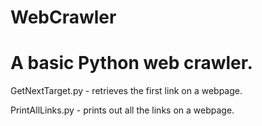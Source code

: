 # WebCrawler
# A basic Python web crawler.



GetNextTarget.py - retrieves the first link on a webpage.

PrintAllLinks.py - prints out all the links on a webpage.
